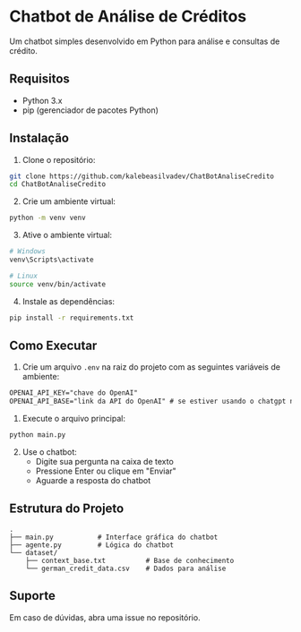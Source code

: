 # Chatbot de Análise de Créditos

Um chatbot simples desenvolvido em Python para análise e consultas de crédito.

## Requisitos

- Python 3.x
- pip (gerenciador de pacotes Python)

## Instalação

1. Clone o repositório:
```bash
git clone https://github.com/kalebeasilvadev/ChatBotAnaliseCredito
cd ChatBotAnaliseCredito
```

2. Crie um ambiente virtual:
```bash
python -m venv venv
```

3. Ative o ambiente virtual:
```bash
# Windows
venv\Scripts\activate

# Linux
source venv/bin/activate
```

4. Instale as dependências:
```bash
pip install -r requirements.txt
```

## Como Executar

1. Crie um arquivo `.env` na raiz do projeto com as seguintes variáveis de ambiente:
```txt
OPENAI_API_KEY="chave do OpenAI"
OPENAI_API_BASE="link da API do OpenAI" # se estiver usando o chatgpt nao precisa
```

1. Execute o arquivo principal:
```bash
python main.py
```

2. Use o chatbot:
   - Digite sua pergunta na caixa de texto
   - Pressione Enter ou clique em "Enviar"
   - Aguarde a resposta do chatbot

## Estrutura do Projeto

```
.
├── main.py           # Interface gráfica do chatbot
├── agente.py         # Lógica do chatbot
└── dataset/
    ├── context_base.txt          # Base de conhecimento
    └── german_credit_data.csv    # Dados para análise
```

## Suporte

Em caso de dúvidas, abra uma issue no repositório.

